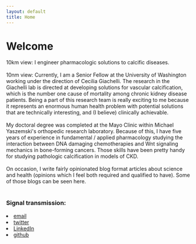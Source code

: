 ```yaml
---
layout: default
title: Home
---
```

<html>
<body>
<h1>Welcome</h1>  
<p>
10km view:
I engineer pharmacologic solutions to calcific diseases.
<br/>
<br/>
10nm view:
Currently, I am a Senior Fellow at the University of Washington working under the direction of Cecilia Giachelli. The research in the Giachelli lab is directed at developing solutions for vascular calcification, which is the number one cause of mortality among chronic kidney disease patients. Being a part of this research team is really exciting to me because it represents an enormous human health problem with potential solutions that are technically interesting, and (I believe) clinically achievable.
<br/>
<br/>
My doctoral degree was completed at the Mayo Clinic within Michael Yaszemski's orthopedic research laboratory. Because of this, I have five years of experience in fundamental / applied pharmacology studying the interaction between DNA damaging chemotherapies and Wnt signaling mechanics in bone-forming cancers. Those skills have been pretty handy for studying pathologic calcification in models of CKD.
<br/>
<br/>
On occasion, I write fairly opinionated blog format articles about science and health (opinions which I feel both required and qualified to have). Some of those blogs can be seen here.
<br/>
<br/>
</p>
<h3>Signal transmission:</h3>

<li><a href="carltgustafson@gmail.com">email</a>
</li>
<li><a href="https://twitter.com/carlgus1">twitter</a>
</li>
<li><a href="https://www.linkedin.com/in/carl-gustafson-885a80101/">LinkedIn</a>
</li>
<li><a href="https://github.com/carlgus">github</a>
</li>
<br/>

